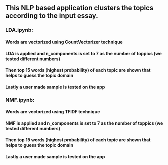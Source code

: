 ## This NLP based application clusters the topics according to the input essay. 

### LDA.ipynb:

#### Words are vectorized using CountVectorizer technique

#### LDA is applied and n_components is set to 7 as the number of toppics (we tested different numbers)

#### Then top 15 words (highest probability) of each topic are shown that helps to guess the topic domain

#### Lastly a user made sample is tested on the app




### NMF.ipynb:

#### Words are vectorized using TFIDF technique

#### NMF is applied and n_components is set to 7 as the number of toppics (we tested different numbers)

#### Then top 15 words (highest probability) of each topic are shown that helps to guess the topic domain

#### Lastly a user made sample is tested on the app
